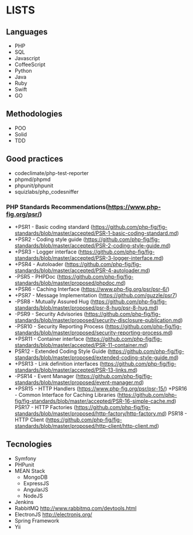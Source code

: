 # LISTS

## Languages
- PHP
- SQL
- Javascript
- CoffeeScript
- Python
- Java
- Ruby
- Swift
- GO

## Methodologies
- POO
- Solid
- TDD

## Good practices
- codeclimate/php-test-reporter
- phpmd/phpmd
- phpunit/phpunit
- squizlabs/php_codesniffer

### PHP Standards Recommendations(https://www.php-fig.org/psr/)
- +PSR1 - Basic coding standard (https://github.com/php-fig/fig-standards/blob/master/accepted/PSR-1-basic-coding-standard.md)
- +PSR2 - Coding style guide (https://github.com/php-fig/fig-standards/blob/master/accepted/PSR-2-coding-style-guide.md)
- +PSR3 - Logger interface (https://github.com/php-fig/fig-standards/blob/master/accepted/PSR-3-logger-interface.md)
- +PSR4 - Autoloader (https://github.com/php-fig/fig-standards/blob/master/accepted/PSR-4-autoloader.md)
- -PSR5 - PHPDoc (https://github.com/php-fig/fig-standards/blob/master/proposed/phpdoc.md)
- +PSR6 - Caching Interface (https://www.php-fig.org/psr/psr-6/)
- +PSR7 - Message Implementation (https://github.com/guzzle/psr7)
- -PSR8 - Mutually Assured Hug (https://github.com/php-fig/fig-standards/blob/master/proposed/psr-8-hug/psr-8-hug.md)
- -PSR9 - Security Advisories (https://github.com/php-fig/fig-standards/blob/master/proposed/security-disclosure-publication.md)
- -PSR10 - Security Reporting Process (https://github.com/php-fig/fig-standards/blob/master/proposed/security-reporting-process.md)
- +PSR11 - Container interface (https://github.com/php-fig/fig-standards/blob/master/accepted/PSR-11-container.md)
- PSR12 - Extended Coding Style Guide (https://github.com/php-fig/fig-standards/blob/master/proposed/extended-coding-style-guide.md)
- +PSR13 - Link definition interfaces (https://github.com/php-fig/fig-standards/blob/master/accepted/PSR-13-links.md)
- -PSR14 - Event Manager (https://github.com/php-fig/fig-standards/blob/master/proposed/event-manager.md)
- +PSR15 - HTTP Handlers (https://www.php-fig.org/psr/psr-15/)
+PSR16 - Common Interface for Caching Libraries (https://github.com/php-fig/fig-standards/blob/master/accepted/PSR-16-simple-cache.md)
PSR17 - HTTP Factories (https://github.com/php-fig/fig-standards/blob/master/proposed/http-factory/http-factory.md)
PSR18 - HTTP Client (https://github.com/php-fig/fig-standards/blob/master/proposed/http-client/http-client.md)

## Tecnologies
- Symfony
- PHPunit
- MEAN Stack
  * MongoDB
  * ExpressJS
  * AngularJS
  * NodeJS
- Jenkins
- RabbitMQ http://www.rabbitmq.com/devtools.html
- ElectronJS http://electronjs.org/
- Spring Framework
- Yii
